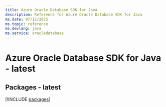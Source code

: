 ```yaml
---
title: Azure Oracle Database SDK for Java
description: Reference for Azure Oracle Database SDK for Java
ms.date: 07/12/2025
ms.topic: reference
ms.devlang: java
ms.service: oracledatabase
---
```

# Azure Oracle Database SDK for Java - latest
## Packages - latest
[!INCLUDE [packages](oracle-database-index.md)]